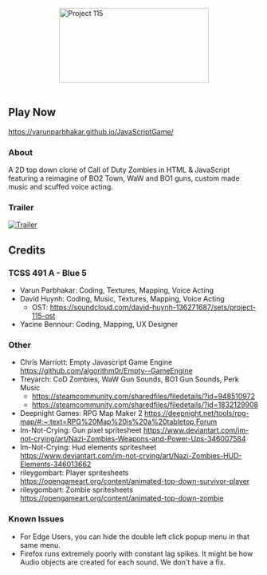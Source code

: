 <img src="Assets/Images/Logo.png" alt="Project 115" width="300" height="150" style="display: block; margin: 0 auto"> <br>
## Play Now
https://varunparbhakar.github.io/JavaScriptGame/
### About
A 2D top down clone of Call of Duty Zombies in HTML & JavaScript featuring a reimagine of BO2 Town, WaW and BO1 guns, custom made music and scuffed voice acting. <br>
### Trailer
[![Trailer](https://i.ytimg.com/vi/tio99lsWwMc/hqdefault.jpg?sqp=-oaymwEcCNACELwBSFXyq4qpAw4IARUAAIhCGAFwAcABBg==&rs=AOn4CLBQ3PfIrlQzoRN4-letMlw4Kz5hTg)](https://www.youtube.com/watch?v=tio99lsWwMc)
## Credits
### TCSS 491 A - Blue 5 
- Varun Parbhakar: Coding, Textures, Mapping, Voice Acting<br>
- David Huynh: Coding, Music, Textures, Mapping, Voice Acting <br>
  - OST: https://soundcloud.com/david-huynh-136271687/sets/project-115-ost
- Yacine Bennour: Coding, Mapping, UX Designer <br>
### Other
- Chris Marriott: Empty Javascript Game Engine https://github.com/algorithm0r/Empty--GameEngine
- Treyarch: CoD Zombies, WaW Gun Sounds, BO1 Gun Sounds, Perk Music
  - https://steamcommunity.com/sharedfiles/filedetails/?id=948510972
  - https://steamcommunity.com/sharedfiles/filedetails/?id=1832129908
- Deepnight Games: RPG Map Maker 2 https://deepnight.net/tools/rpg-map/#:~:text=RPG%20Map%20is%20a%20tabletop,Forum
- Im-Not-Crying: Gun pixel spritesheet https://www.deviantart.com/im-not-crying/art/Nazi-Zombies-Weapons-and-Power-Ups-346007584
- Im-Not-Crying: Hud elements spritesheet https://www.deviantart.com/im-not-crying/art/Nazi-Zombies-HUD-Elements-346013662
- rileygombart: Player spritesheets https://opengameart.org/content/animated-top-down-survivor-player
- rileygombart: Zombie spritesheets https://opengameart.org/content/animated-top-down-zombie
### Known Issues
- For Edge Users, you can hide the double left click popup menu in that same menu.
- Firefox runs extremely poorly with constant lag spikes. It might be how Audio objects are created for each sound. We don't have a fix.
